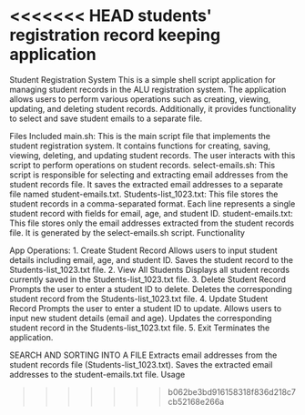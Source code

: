 <<<<<<< HEAD
students' registration record keeping application
=======
Student Registration System
This is a simple shell script application for managing student records in the ALU registration system. The application allows users to perform various operations such as creating, viewing, updating, and deleting student records. Additionally, it provides functionality to select and save student emails to a separate file.

Files Included
main.sh: This is the main script file that implements the student registration system. It contains functions for creating, saving, viewing, deleting, and updating student records. The user interacts with this script to perform operations on student records.
select-emails.sh: This script is responsible for selecting and extracting email addresses from the student records file. It saves the extracted email addresses to a separate file named student-emails.txt.
Students-list_1023.txt: This file stores the student records in a comma-separated format. Each line represents a single student record with fields for email, age, and student ID.
student-emails.txt: This file stores only the email addresses extracted from the student records file. It is generated by the select-emails.sh script.
Functionality

App Operations:
    1. Create Student Record
    Allows users to input student details including email, age, and student ID.
    Saves the student record to the Students-list_1023.txt file.
    2. View All Students
    Displays all student records currently saved in the Students-list_1023.txt file.
    3. Delete Student Record
    Prompts the user to enter a student ID to delete.
    Deletes the corresponding student record from the Students-list_1023.txt file.
    4. Update Student Record
    Prompts the user to enter a student ID to update.
    Allows users to input new student details (email and age).
    Updates the corresponding student record in the Students-list_1023.txt file.
    5. Exit
    Terminates the application.

SEARCH AND SORTING INTO A FILE
    Extracts email addresses from the student records file (Students-list_1023.txt).
    Saves the extracted email addresses to the student-emails.txt file.
    Usage

>>>>>>> b062be3bd916158318f836d218c7cb52168e266a
